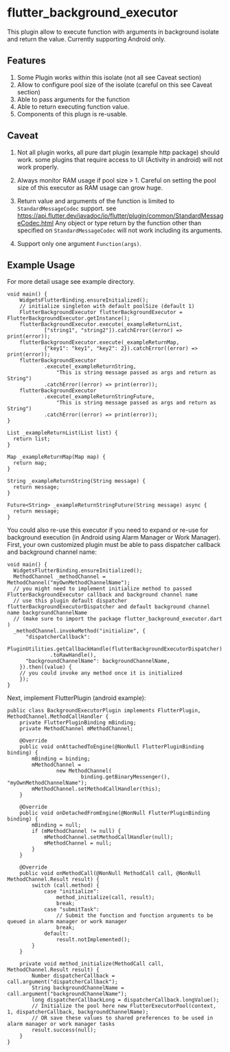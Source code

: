 # flutter_background_executor

This plugin allow to execute function with arguments in background isolate and return the value.
Currently supporting Android only.

## Features
1. Some Plugin works within this isolate (not all see Caveat section)
2. Allow to configure pool size of the isolate (careful on this see Caveat section)
3. Able to pass arguments for the function
4. Able to return executing function value.
5. Components of this plugn is re-usable.

## Caveat
1. Not all plugin works, all pure dart plugin (example http package) should work.
some plugins that require access to UI (Activity in android) will not work properly.

2. Always monitor RAM usage if pool size > 1. Careful on setting the pool size of this executor as RAM usage can grow huge.

3. Return value and arguments of the function is limited to `StandardMessageCodec` support. see https://api.flutter.dev/javadoc/io/flutter/plugin/common/StandardMessageCodec.html
Any object or type return by the function other than specified on `StandardMessageCodec` will not work including its arguments.

4. Support only one argument `Function(args)`.

## Example Usage

For more detail usage see example directory.

```
void main() {
    WidgetsFlutterBinding.ensureInitialized();
    // initialize singleton with default poolSize (default 1)
    FlutterBackgroundExecutor flutterBackgroundExecutor = FlutterBackgroundExecutor.getInstance();
    flutterBackgroundExecutor.execute(_exampleReturnList,
            ["string1", "string2"]).catchError((error) => print(error));
    flutterBackgroundExecutor.execute(_exampleReturnMap,
            {"key1": "key1", "key2": 2}).catchError((error) => print(error));
    flutterBackgroundExecutor
            .execute(_exampleReturnString,
                "This is string message passed as args and return as String")
            .catchError((error) => print(error));
    flutterBackgroundExecutor
            .execute(_exampleReturnStringFuture,
                "This is string message passed as args and return as String")
            .catchError((error) => print(error));
}

List _exampleReturnList(List list) {
  return list;
}

Map _exampleReturnMap(Map map) {
  return map;
}

String _exampleReturnString(String message) {
  return message;
}

Future<String> _exampleReturnStringFuture(String message) async {
  return message;
}
```

You could also re-use this executor if you need to expand or re-use for background execution (in Android using Alarm Manager or Work Manager).
First, your own customized plugin must be able to pass dispatcher callback and background channel name:
```
void main() {
  WidgetsFlutterBinding.ensureInitialized();
  MethodChannel _methodChannel = MethodChannel("myOwnMethodChannelName");
  // you might need to implement initialize method to passed FlutterBackgroundExecutor callback and background channel name
  // use this plugin default dispatcher flutterBackgroundExecutorDispatcher and default background channel name backgroundChannelName
  // (make sure to import the package flutter_background_executor.dart )
  _methodChannel.invokeMethod("initialize", {
      "dispatcherCallback":
          PluginUtilities.getCallbackHandle(flutterBackgroundExecutorDispatcher)
              .toRawHandle(),
      "backgroundChannelName": backgroundChannelName,
    }).then((value) {
    // you could invoke any method once it is initialized
    });
}   
```
Next, implement FlutterPlugin (android example):
```
public class BackgroundExecutorPlugin implements FlutterPlugin, MethodChannel.MethodCallHandler {
    private FlutterPluginBinding mBinding;
    private MethodChannel mMethodChannel;

    @Override
    public void onAttachedToEngine(@NonNull FlutterPluginBinding binding) {
        mBinding = binding;
        mMethodChannel =
                new MethodChannel(
                        binding.getBinaryMessenger(), "myOwnMethodChannelName");
        mMethodChannel.setMethodCallHandler(this);
    }

    @Override
    public void onDetachedFromEngine(@NonNull FlutterPluginBinding binding) {
        mBinding = null;
        if (mMethodChannel != null) {
            mMethodChannel.setMethodCallHandler(null);
            mMethodChannel = null;
        }
    }

    @Override
    public void onMethodCall(@NonNull MethodCall call, @NonNull MethodChannel.Result result) {
        switch (call.method) {
            case "initialize":
                method_initialize(call, result);
                break;
            case "submitTask":
                // Submit the function and function arguments to be queued in alarm manager or work manager
                break;
            default:
                result.notImplemented();
        }
    }

    private void method_initialize(MethodCall call, MethodChannel.Result result) {
        Number dispatcherCallback = call.argument("dispatcherCallback");
        String backgroundChannelName = call.argument("backgroundChannelName");
        long dispatcherCallbackLong = dispatcherCallback.longValue();
        // Initialize the pool here new FlutterExecutorPool(context, 1, dispatcherCallback, backgroundChannelName);
        // OR save these values to shared preferences to be used in alarm manager or work manager tasks
        result.success(null);
    }
}

```
